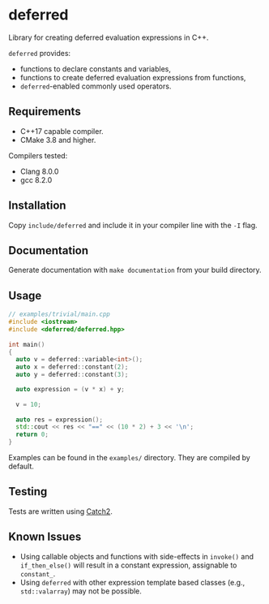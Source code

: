 # deferred

Library for creating deferred evaluation expressions in C++.

``deferred`` provides:
- functions to declare constants and variables,
- functions to create deferred evaluation expressions from functions,
- ``deferred``-enabled commonly used operators.

Requirements
------------

- C++17 capable compiler.
- CMake 3.8 and higher.

Compilers tested:
- Clang 8.0.0
- gcc 8.2.0

Installation
------------

Copy ``include/deferred`` and include it in your compiler line with the ``-I`` flag.

Documentation
------------

Generate documentation with ``make documentation`` from your build directory.

Usage
------------

```C++
// examples/trivial/main.cpp
#include <iostream>
#include <deferred/deferred.hpp>
    
int main()
{
  auto v = deferred::variable<int>();
  auto x = deferred::constant(2);
  auto y = deferred::constant(3);

  auto expression = (v * x) + y;
  
  v = 10;
  
  auto res = expression();
  std::cout << res << "==" << (10 * 2) + 3 << '\n';
  return 0;
}
```

Examples can be found in the ``examples/`` directory. They are compiled by default.

Testing
------------

Tests are written using [Catch2](https://github.com/catchorg/Catch2).

Known Issues
------------

* Using callable objects and functions with side-effects in ``invoke()`` and ``if_then_else()`` will result in a constant expression, assignable to ``constant_``.
* Using ``deferred`` with other expression template based classes (e.g., `std::valarray`) may not be possible.
